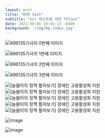 ```yaml
---
layout: post
title: "OCR test"
subtitle: "ocr 테스트를 위한 카드뉴스"
date: 2021-09-06 10:45:13 -0400
background: '/img/bg-index.jpg'
---
```



![896135기사의 0번째 이미지](https://file.mk.co.kr/meet/neds/2020/08/image_readtop_2020_896135_15988575864337313.jpg)

![896135기사의 1번째 이미지](https://user-images.githubusercontent.com/39080868/132286025-d5504c77-29cb-42cb-875d-74fd8aa3417b.png)

![896135기사의 2번째 이미지](https://user-images.githubusercontent.com/39080868/132286029-247a6dfe-31ee-4d2e-a74b-1308c10d534c.png)

![896135기사의 3번째 이미지](https://user-images.githubusercontent.com/39080868/132286037-5f7ee94b-092e-46ce-bf6e-6d0c173c2936.png)


![[늘봄이의 정책 톺아보기] 장애인 고용활성화 지원](https://user-images.githubusercontent.com/39080868/132324782-0033bb95-9ebd-40b1-9149-3d95432aa3f6.png)
![[늘봄이의 정책 톺아보기] 장애인 고용활성화 지원](https://user-images.githubusercontent.com/39080868/132324815-554c4beb-82b1-4e09-accb-f4a0d40aa4c8.png)
![[늘봄이의 정책 톺아보기] 장애인 고용활성화 지원](https://user-images.githubusercontent.com/39080868/132324847-2358c6b3-c2d0-4e2c-a6dc-ad27b6eef8ef.png)
![[늘봄이의 정책 톺아보기] 장애인 고용활성화 지원](https://user-images.githubusercontent.com/39080868/132324870-9945bc8f-9c67-406a-9324-d3c2f8b4ff6b.png)
![[늘봄이의 정책 톺아보기] 장애인 고용활성화 지원](https://user-images.githubusercontent.com/39080868/132324910-483e792e-f1cc-4fcb-96d8-94da708b3258.png)



![image](https://user-images.githubusercontent.com/39080868/132288844-6fa35d1b-1c88-42ca-b20a-a34ae6d4f17e.png)

![image](https://user-images.githubusercontent.com/39080868/132288878-53144cd2-5c71-4d22-bc29-e0641bad515d.png)


